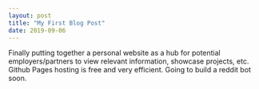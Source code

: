 ```yaml
---
layout: post
title: "My First Blog Post"
date: 2019-09-06
---
```


Finally putting together a personal website as a hub for potential employers/partners to view relevant information, showcase
projects, etc. Github Pages hosting is free and very efficient. Going to build a reddit bot soon.
